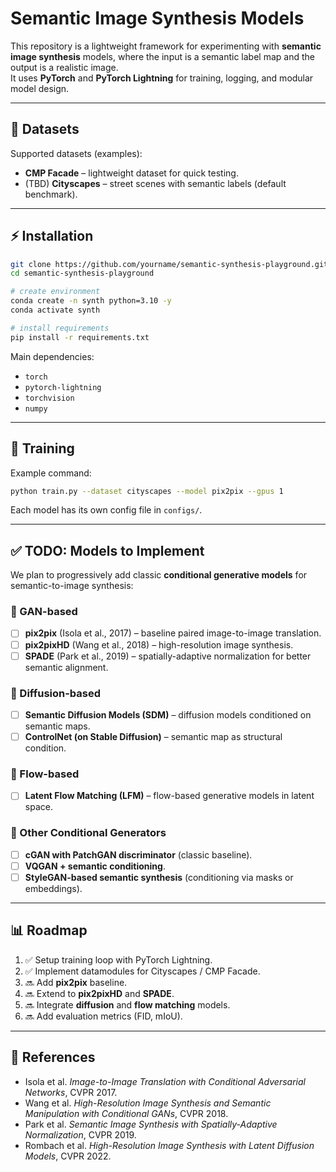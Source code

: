 # Semantic Image Synthesis Models

This repository is a lightweight framework for experimenting with **semantic image synthesis** models, where the input is a semantic label map and the output is a realistic image.  
It uses **PyTorch** and **PyTorch Lightning** for training, logging, and modular model design.

---

## 📂 Datasets

Supported datasets (examples):

- **CMP Facade** – lightweight dataset for quick testing.  
- (TBD) **Cityscapes** – street scenes with semantic labels (default benchmark).  

---

## ⚡ Installation

```bash
git clone https://github.com/yourname/semantic-synthesis-playground.git
cd semantic-synthesis-playground

# create environment
conda create -n synth python=3.10 -y
conda activate synth

# install requirements
pip install -r requirements.txt
```

Main dependencies:
- `torch`  
- `pytorch-lightning`  
- `torchvision`  
- `numpy`

---

## 🚀 Training

Example command:

```bash
python train.py --dataset cityscapes --model pix2pix --gpus 1
```

Each model has its own config file in `configs/`.

---

## ✅ TODO: Models to Implement

We plan to progressively add classic **conditional generative models** for semantic-to-image synthesis:

### 🔹 GAN-based
- [ ] **pix2pix** (Isola et al., 2017) – baseline paired image-to-image translation.  
- [ ] **pix2pixHD** (Wang et al., 2018) – high-resolution image synthesis.  
- [ ] **SPADE** (Park et al., 2019) – spatially-adaptive normalization for better semantic alignment.

### 🔹 Diffusion-based
- [ ] **Semantic Diffusion Models (SDM)** – diffusion models conditioned on semantic maps.  
- [ ] **ControlNet (on Stable Diffusion)** – semantic map as structural condition.  

### 🔹 Flow-based
- [ ] **Latent Flow Matching (LFM)** – flow-based generative models in latent space.  

### 🔹 Other Conditional Generators
- [ ] **cGAN with PatchGAN discriminator** (classic baseline).  
- [ ] **VQGAN + semantic conditioning**.  
- [ ] **StyleGAN-based semantic synthesis** (conditioning via masks or embeddings).  

---

## 📊 Roadmap

1. ✅ Setup training loop with PyTorch Lightning.  
2. ✅ Implement datamodules for Cityscapes / CMP Facade.  
3. 🔜 Add **pix2pix** baseline.  
4. 🔜 Extend to **pix2pixHD** and **SPADE**.  
5. 🔜 Integrate **diffusion** and **flow matching** models.  
6. 🔜 Add evaluation metrics (FID, mIoU).  

---

## 📖 References

- Isola et al. *Image-to-Image Translation with Conditional Adversarial Networks*, CVPR 2017.  
- Wang et al. *High-Resolution Image Synthesis and Semantic Manipulation with Conditional GANs*, CVPR 2018.  
- Park et al. *Semantic Image Synthesis with Spatially-Adaptive Normalization*, CVPR 2019.  
- Rombach et al. *High-Resolution Image Synthesis with Latent Diffusion Models*, CVPR 2022.  
